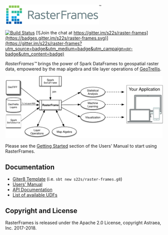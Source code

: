 <img src="docs/src/main/paradox/_template/images/RasterFramesLogo.png" width="300px"/><sup style="vertical-align: top;">&trade;</sup>

[![Build Status](https://travis-ci.org/locationtech/rasterframes.svg?branch=master)](https://travis-ci.org/s22s/raster-frames)
 [![Join the chat at https://gitter.im/s22s/raster-frames](https://badges.gitter.im/s22s/raster-frames.svg)](https://gitter.im/s22s/raster-frames?utm_source=badge&utm_medium=badge&utm_campaign=pr-badge&utm_content=badge)

_RasterFrames™_ brings the power of Spark DataFrames to geospatial raster data, empowered by the map algebra and tile layer operations of [GeoTrellis](https://geotrellis.io/).

<img src="docs/src/main/tut/RasterFramePipeline.svg" width="600px"/>

Please see the [Getting Started](http://rasterframes.io/getting-started.html) section of the Users' Manual to start using RasterFrames.

## Documentation

* [Giter8 Template](https://github.com/s22s/raster-frames.g8) (i.e. `sbt new s22s/raster-frames.g8`)
* [Users' Manual](http://rasterframes.io/)
* [API Documentation](http://rasterframes.io/latest/api/index.html) 
* [List of available UDFs](http://rasterframes.io/latest/api/index.html#astraea.spark.rasterframes.RasterFunctions)

## Copyright and License

RasterFrames is released under the Apache 2.0 License, copyright Astraea, Inc. 2017-2018.


